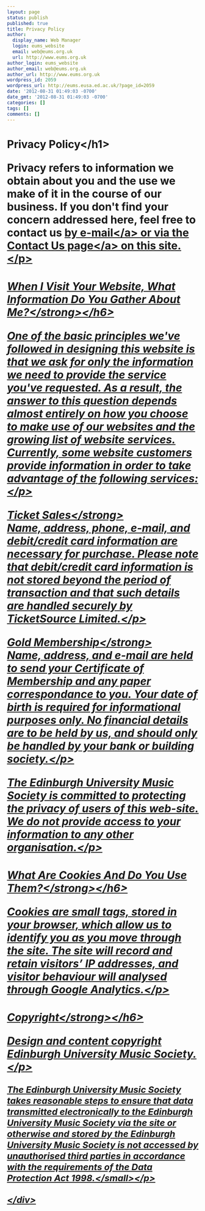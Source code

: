 ```yaml
---
layout: page
status: publish
published: true
title: Privacy Policy
author:
  display_name: Web Manager
  login: eums_website
  email: web@eums.org.uk
  url: http://www.eums.org.uk
author_login: eums_website
author_email: web@eums.org.uk
author_url: http://www.eums.org.uk
wordpress_id: 2059
wordpress_url: http://eums.eusa.ed.ac.uk/?page_id=2059
date: '2012-08-31 01:49:03 -0700'
date_gmt: '2012-08-31 01:49:03 -0700'
categories: []
tags: []
comments: []
---
```

<h1>Privacy Policy<&#47;h1></p>
<div id="node-268">
<p>Privacy refers to information we obtain about you and the use we make of it in the course of our business. If you don't find your concern addressed here, feel free to contact us <a title="Email us" href="mailto:publicity@eums.org.uk" target="_blank">by e-mail<&#47;a> or <a title="Contact us" href="http:&#47;&#47;eums.eusa.ed.ac.uk&#47;contact&#47;">via the Contact Us page<&#47;a> on this site.<&#47;p></p>
<h6><strong>When I Visit Your Website, What Information Do You Gather About Me?<&#47;strong><&#47;h6></p>
<p>One of the basic principles we've followed in designing this website is that we ask for only the information we need to provide the service you've requested. As a result, the answer to this question depends almost entirely on how you choose to make use of our websites and the growing list of website services. Currently, some website customers provide information in order to take advantage of the following services:<&#47;p></p>
<p><strong>Ticket Sales<&#47;strong><br />
Name, address, phone, e-mail, and debit&#47;credit card information are necessary for purchase. Please note that debit&#47;credit card information is not stored beyond the period of transaction and that such details are handled securely by TicketSource Limited.<&#47;p></p>
<p><strong>Gold Membership<&#47;strong><br />
Name, address, and e-mail are held to send your Certificate of Membership and any paper correspondance to you. Your date of birth is required for informational purposes only. No financial details are to be held by us, and should only be handled by your bank or building society.<&#47;p></p>
<p>The Edinburgh University Music Society is committed to protecting the privacy of users of this web-site. We do not provide access to your information to any other organisation.<&#47;p></p>
<h6><strong>What Are Cookies And Do You Use Them?<&#47;strong><&#47;h6></p>
<p>Cookies are small tags, stored in your browser, which allow us to identify you as you move through the site. The site will record and retain visitors&rsquo; IP addresses, and visitor behaviour will analysed through Google Analytics.<&#47;p></p>
<h6><strong>Copyright<&#47;strong><&#47;h6></p>
<p>Design and content copyright Edinburgh University Music Society.<&#47;p></p>
<p><small>The Edinburgh University Music Society takes reasonable steps to ensure that data transmitted electronically to the Edinburgh University Music Society via the site or otherwise and stored by the Edinburgh University Music Society is not accessed by unauthorised third parties in accordance with the requirements of the Data Protection Act 1998.<&#47;small><&#47;p></p>
<p><&#47;div></p>
